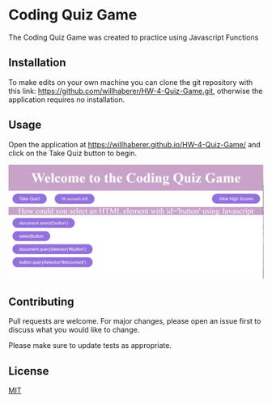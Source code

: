 # Coding Quiz Game

The Coding Quiz Game was created to practice using Javascript Functions

## Installation

To make edits on your own machine you can clone the git repository with this link: https://github.com/willhaberer/HW-4-Quiz-Game.git, otherwise the application requires no installation.

## Usage

Open the application at https://willhaberer.github.io/HW-4-Quiz-Game/ and click on the Take Quiz button to begin.

<img src=./Assets/screenshot.png>

## Contributing

Pull requests are welcome. For major changes, please open an issue first to discuss what you would like to change.

Please make sure to update tests as appropriate.

## License

[MIT](https://choosealicense.com/licenses/mit/)
